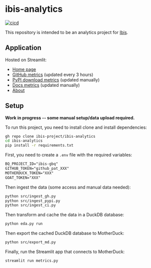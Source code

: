 # ibis-analytics

[![cicd](https://github.com/lostmygithubaccount/ibis-analytics/workflows/cicd/badge.svg)](https://github.com/lostmygithubaccount/ibis-analytics/actions/workflows/cicd.yaml)

This repository is intended to be an analytics project for [Ibis](https://github.com/ibis-project/ibis).

## Application

Hosted on Streamlit:

- [Home page](https://ibis-analytics.streamlit.app/)
- [GitHub metrics](https://ibis-analytics.streamlit.app/github) (updated every 3 hours)
- [PyPI download metrics](https://ibis-analytics.streamlit.app/pypi) (updated manually)
- [Docs metrics](https://ibis-analytics.streamlit.app/docs) (updated manually)
- [About](https://ibis-analytics.streamlit.app/about)

## Setup

**Work in progress -- some manual setup/data upload required.**

To run this project, you need to install clone and install dependencies:

```bash
gh repo clone ibis-project/ibis-analytics
cd ibis-analytics
pip install -r requirements.txt
```

First, you need to create a `.env` file with the required variables:

```txt
BQ_PROJECT_ID="ibis-gbq"
GITHUB_TOKEN="github_pat_XXX"
MOTHERDUCK_TOKEN="XXX"
GOAT_TOKEN="XXX"
```

Then ingest the data (some access and manual data needed):

```bash
python src/ingest_gh.py
python src/ingest_pypi.py
python src/ingest_ci.py
```

Then transform and cache the data in a DuckDB database:

```bash
python eda.py run
```

Then export the cached DuckDB database to MotherDuck:

```bash
python src/export_md.py
```

Finally, run the Streamlit app that connects to MotherDuck:

```bash
streamlit run metrics.py
```

